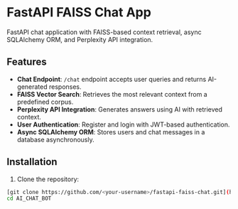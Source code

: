 # FastAPI FAISS Chat App

FastAPI chat application with FAISS-based context retrieval, async SQLAlchemy ORM, and Perplexity API integration.

## Features

- **Chat Endpoint**: `/chat` endpoint accepts user queries and returns AI-generated responses.
- **FAISS Vector Search**: Retrieves the most relevant context from a predefined corpus.
- **Perplexity API Integration**: Generates answers using AI with retrieved context.
- **User Authentication**: Register and login with JWT-based authentication.
- **Async SQLAlchemy ORM**: Stores users and chat messages in a database asynchronously.

## Installation

1. Clone the repository:
```bash
[git clone https://github.com/<your-username>/fastapi-faiss-chat.git](https://github.com/rohitrkvarathe111/AI_CHAT_BOT/)
cd AI_CHAT_BOT
```
